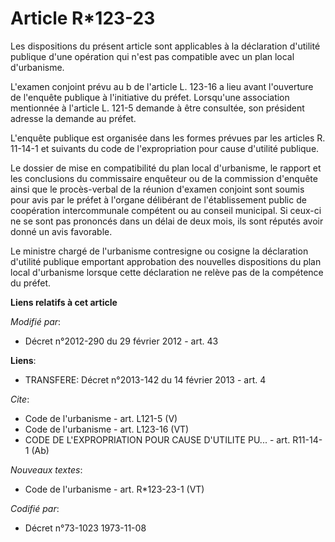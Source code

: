 # Article R*123-23

Les dispositions du présent article sont applicables à la déclaration d'utilité publique d'une opération qui n'est pas
compatible avec un plan local d'urbanisme. 

L'examen conjoint prévu au b de l'article L. 123-16 a lieu avant l'ouverture de l'enquête publique à l'initiative du préfet.
Lorsqu'une association mentionnée à l'article L. 121-5 demande à être consultée, son président adresse la demande au préfet. 

L'enquête publique est organisée dans les formes prévues par les articles R. 11-14-1 et suivants du code de l'expropriation
pour cause d'utilité publique. 

Le dossier de mise en compatibilité du plan local d'urbanisme, le rapport et les conclusions du commissaire enquêteur ou de
la commission d'enquête ainsi que le procès-verbal de la réunion d'examen conjoint sont soumis pour avis par le préfet à
l'organe délibérant de l'établissement public de coopération intercommunale compétent ou au conseil municipal. Si ceux-ci ne
se sont pas prononcés dans un délai de deux mois, ils sont réputés avoir donné un avis favorable. 

Le ministre chargé de l'urbanisme contresigne ou cosigne la déclaration d'utilité publique emportant approbation des
nouvelles dispositions du plan local d'urbanisme lorsque cette déclaration ne relève pas de la compétence du préfet.

**Liens relatifs à cet article**

_Modifié par_:

  - Décret n°2012-290 du 29 février 2012 - art. 43

**Liens**:

  - TRANSFERE: Décret n°2013-142 du 14 février 2013 - art. 4

_Cite_:

  - Code de l'urbanisme - art. L121-5 (V)
  - Code de l'urbanisme - art. L123-16 (VT)
  - CODE DE L'EXPROPRIATION POUR CAUSE D'UTILITE PU... - art. R11-14-1 (Ab)

_Nouveaux textes_:

  - Code de l'urbanisme - art. R*123-23-1 (VT)

_Codifié par_:

  - Décret n°73-1023 1973-11-08
